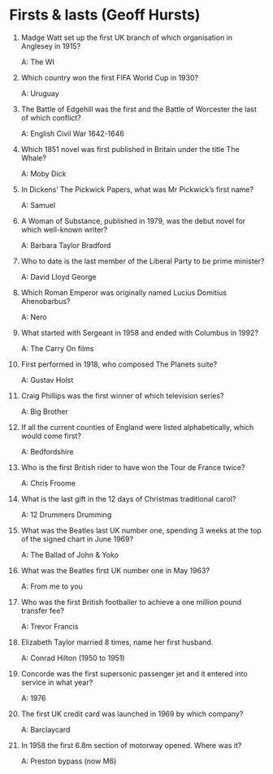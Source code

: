 Firsts & lasts (Geoff Hursts)
=============================

1. Madge Watt set up the first UK branch of which organisation in Anglesey in 1915?

    A: The WI

2. Which country won the first FIFA World Cup in 1930? 

    A: Uruguay 

3. The Battle of Edgehill was the first and the Battle of Worcester the last of which conflict?

    A: English Civil War 1642-1646

4. Which 1851 novel was first published in Britain under the title The Whale?

    A: Moby Dick

5. In Dickens’ The Pickwick Papers, what was Mr Pickwick’s first name?

    A: Samuel

6. A Woman of Substance, published in 1979, was the debut novel for which well-known writer?

    A: Barbara Taylor Bradford

7. Who to date is the last member of the Liberal Party to be prime minister?

    A: David Lloyd George

8. Which Roman Emperor was originally named Lucius Domitius Ahenobarbus?

    A: Nero

9. What started with Sergeant in 1958 and ended with Columbus in 1992?

    A: The Carry On films

10. First performed in 1918, who composed The Planets suite?

    A: Gustav Holst

11. Craig Phillips was the first winner of which television series?

    A: Big Brother

12. If all the current counties of England were listed alphabetically, which would come first?

    A: Bedfordshire

13. Who is the first British rider to have won the Tour de France twice?

    A: Chris Froome

14. What is the last gift in the 12 days of Christmas traditional carol?

    A: 12 Drummers Drumming

15. What was the Beatles last UK number one, spending 3 weeks at the top of the signed chart in June 1969?

    A: The Ballad of John & Yoko

16. What was the Beatles first UK number one in May 1963?

    A: From me to you

17. Who was the first British footballer to achieve a one million pound transfer fee?

    A: Trevor Francis

18. Elizabeth Taylor married 8 times, name her first husband.

    A: Conrad Hilton (1950 to 1951)

19. Concorde was the first supersonic passenger jet and it entered into service in what year?

    A: 1976

20. The first UK credit card was launched in 1969 by which company?

    A: Barclaycard

21. In 1958 the first 6.8m section of motorway opened. Where was it?

    A: Preston bypass (now M6)
